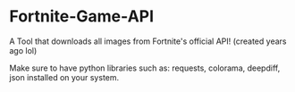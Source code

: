 # Fortnite-Game-API
A Tool that downloads all images from Fortnite's official API! (created years ago lol)

Make sure to have python libraries such as:
requests, 
colorama,
deepdiff,
json 
installed on your system.

